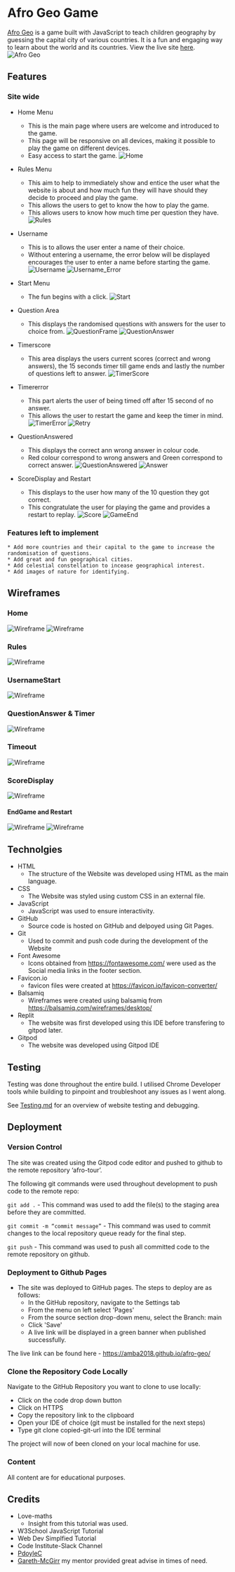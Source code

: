 # Afro Geo Game
[Afro Geo](https://amba2018.github.io/afro-geo/) is a game built with JavaScript to teach children geography by guessing the capital city of various countries. It is a fun and engaging way to learn about the world and its countries. View the live site [here](https://amba2018.github.io/afro-geo/).
![Afro Geo](assets/images/readme_images/0_Responsive.png)

## Features

### Site wide

* Home Menu
    * This is the main page where users are welcome and introduced to the game.
    * This page will be responsive on all devices, making it possible to play the game on different devices.
    * Easy access to start the game.
    ![Home](assets/images/readme_images/1_Home.png)

* Rules Menu
    * This aim to help to immediately show and entice the user what the website is about and how much fun they will have should they decide to proceed and play the game.
    * This allows the users to get to know the how to play the game.
    * This allows users to know how much time per question they have.    
![Rules](assets/images/readme_images/2_Rules.png)

* Username
    * This is to allows the user enter a name of their choice.
    * Without entering a username, the error below will be displayed encourages the user to enter a name before starting the game.
![Username](assets/images/readme_images/3_Username.png)
![Username_Error](assets/images/readme_images/4_Username_error.png)

* Start Menu
    * The fun begins with a click.
![Start](assets/images/readme_images/5_Start.png)

* Question Area
    * This displays the randomised questions with answers for the user to choice from.
![QuestionFrame](assets/images/readme_images/6_QuestionFrame.png)
![QuestionAnswer](assets/images/readme_images/8_QuestionAnswer.png)

* Timerscore
    * This area displays the users current scores (correct and wrong answers), the 15 seconds timer till game ends and lastly the number of questions left to answer.
![TimerScore](assets/images/readme_images/7_TimerScore.png)

* Timererror
    * This part alerts the user of being timed off after 15 second of no answer.
    * This allows the user to restart the game and keep the timer in mind.
![TimerError](assets/images/readme_images/9_TimerError.png)
![Retry](assets/images/readme_images/10_Retry.png)

* QuestionAnswered
    * This displays the correct ann wrong answer in colour code.
    * Red colour correspond to wrong answers and Green correspond to correct answer.
![QuestionAnswered](assets/images/readme_images/11_QuestionAnswered.png)
![Answer](assets/images/readme_images/12_Answer.png)

* ScoreDisplay and Restart
    * This displays to the user how many of the 10 question they got correct.
    * This congratulate the user for playing the game and provides a restart to replay.
![Score](assets/images/readme_images/13_Score.png)
![GameEnd](assets/images/readme_images/13_GameEnd.png)


### Features left to implement
    * Add more countries and their capital to the game to increase the randomisation of questions.
    * Add great and fun geographical cities.
    * Add celestial constellation to incease geographical interest.
    * Add images of nature for identifying.


## Wireframes

### Home 
![Wireframe](assets/images/readme_images/Wireframe0.png)
![Wireframe](assets/images/readme_images/Wireframe0a.png)

### Rules
![Wireframe](assets/images/readme_images/Wireframe1.png)

### UsernameStart
![Wireframe](assets/images/readme_images/Wireframe2.png)

### QuestionAnswer & Timer
![Wireframe](assets/images/readme_images/Wireframe3.png)

### Timeout
![Wireframe](assets/images/readme_images/Wireframe4.png)

### ScoreDisplay
![Wireframe](assets/images/readme_images/Wireframe5.png)

#### EndGame and Restart
![Wireframe](assets/images/readme_images/Wireframe6.png)
![Wireframe](assets/images/readme_images/Wireframe6a.png)


## Technolgies
* HTML
    * The structure of the Website was developed using HTML as the main language.
* CSS
    * The Website was styled using custom CSS in an external file.
* JavaScript
    * JavaScript was used to ensure interactivity.
* GitHub
    * Source code is hosted on GitHub and delpoyed using Git Pages.
* Git
    * Used to commit and push code during the development of the Website
* Font Awesome
    * Icons obtained from https://fontawesome.com/ were used as the Social media links in the footer section.
* Favicon.io
    * favicon files were created at https://favicon.io/favicon-converter/ 
* Balsamiq
    * Wireframes were created using balsamiq from https://balsamiq.com/wireframes/desktop/
* Replit
    * The website was first developed using this IDE before transfering to gitpod later.
* Gitpod
    * The website was developed using Gitpod IDE


## Testing
Testing was done throughout the entire build. I utilised Chrome Developer tools while building to pinpoint and troubleshoot any issues as I went along.

See [Testing.md](testing.md) for an overview of website testing and debugging.


## Deployment

### Version Control

The site was created using the Gitpod code editor and pushed to github to the remote repository ‘afro-tour’.

The following git commands were used throughout development to push code to the remote repo:

```git add .``` - This command was used to add the file(s) to the staging area before they are committed.

```git commit -m “commit message”``` - This command was used to commit changes to the local repository queue ready for the final step.

```git push``` - This command was used to push all committed code to the remote repository on github.

### Deployment to Github Pages

- The site was deployed to GitHub pages. The steps to deploy are as follows: 
  - In the GitHub repository, navigate to the Settings tab 
  - From the menu on left select 'Pages'
  - From the source section drop-down menu, select the Branch: main
  - Click 'Save'
  - A live link will be displayed in a green banner when published successfully. 

The live link can be found here - https://amba2018.github.io/afro-geo/

### Clone the Repository Code Locally

Navigate to the GitHub Repository you want to clone to use locally:

- Click on the code drop down button
- Click on HTTPS
- Copy the repository link to the clipboard
- Open your IDE of choice (git must be installed for the next steps)
- Type git clone copied-git-url into the IDE terminal

The project will now of been cloned on your local machine for use.

### Content 

All content are for educational purposes.


## Credits 
- Love-maths
    * Insight from this tutorial was used.
- W3School JavaScript Tutorial 
- Web Dev Simplfied Tutorial
- Code Institute-Slack Channel
- [PdoyleC](https://github.com/PdoyleC)
- [Gareth-McGirr](https://github.com/Gareth-McGirr) my mentor provided great advise in times of need.